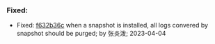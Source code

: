 ### Fixed:

-   Fixed: [f632b36c](https://github.com/datafuselabs/openraft/commit/f632b36c3de9e2f33c386499049d1fd7110c7e50) when a snapshot is installed, all logs convered by snapshot should be purged; by 张炎泼; 2023-04-04
